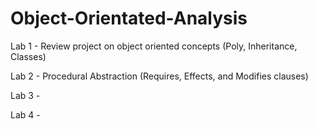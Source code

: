 # Object-Orientated-Analysis
Lab 1 - Review project on object oriented concepts (Poly, Inheritance, Classes) 

Lab 2 - Procedural Abstraction (Requires, Effects, and Modifies clauses)

Lab 3 - 

Lab 4 -
